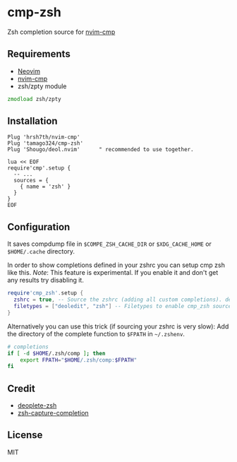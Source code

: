 # cmp-zsh

Zsh completion source for [nvim-cmp](https://github.com/hrsh7th/nvim-cmp)

## Requirements

* [Neovim](https://github.com/neovim/neovim/)
* [nvim-cmp](https://github.com/hrsh7th/nvim-cmp)
* zsh/zpty module

```zsh
zmodload zsh/zpty
```

## Installation

```vim
Plug 'hrsh7th/nvim-cmp'
Plug 'tamago324/cmp-zsh'
Plug 'Shougo/deol.nvim'      " recommended to use together.

lua << EOF
require'cmp'.setup {
  -- ...
  sources = {
    { name = 'zsh' }
  }
}
EOF
```

## Configuration

It saves compdump file in `$COMPE_ZSH_CACHE_DIR` or `$XDG_CACHE_HOME` or
`$HOME/.cache` directory.

In order to show completions defined in your zshrc you can setup cmp zsh like this.
*Note*: This feature is experimental. If you enable it and don't get any
results try disabling it.

```lua
require'cmp_zsh'.setup {
  zshrc = true, -- Source the zshrc (adding all custom completions). default: false
  filetypes = ["deoledit", "zsh"] -- Filetypes to enable cmp_zsh source. default: ["*"]
}
```

Alternatively you can use this trick (if sourcing your zshrc is very slow):
Add the directory of the complete function to `$FPATH` in `~/.zshenv`.

```zsh
# completions
if [ -d $HOME/.zsh/comp ]; then
    export FPATH="$HOME/.zsh/comp:$FPATH"
fi
```


## Credit

* [deoplete-zsh](https://github.com/deoplete-plugins/deoplete-zsh)
* [zsh-capture-completion](https://github.com/Valodim/zsh-capture-completion)

## License

MIT
